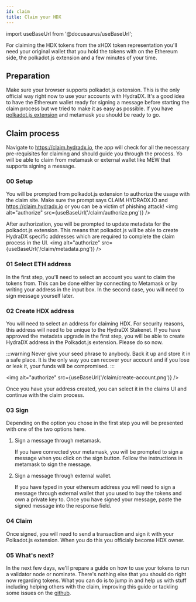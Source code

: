 ```yaml
---
id: claim
title: Claim your HDX
---
```


import useBaseUrl from '@docusaurus/useBaseUrl';

For claiming the HDX tokens from the xHDX token representation you'll need your original wallet that you hold the tokens with on the Ethereum side, the polkadot.js extension and a few minutes of your time.

## Preparation

Make sure your browser supports polkadot.js extension. This is the only official way right now to use your accounts with HydraDX. It's a good idea to have the Ethereum wallet ready for signing a message before starting the claim process but we tried to make it as easy as possible. If you have [polkadot.js extension](https://polkadot.js.org/extension/) and metamask you should be ready to go.

## Claim process

Navigate to https://claim.hydradx.io, the app will check for all the necessary pre-requisites for claiming and should guide you through the process. Yo will be able to claim from metamask or external wallet like MEW that supports signing a message.

### 00 Setup

You will be prompted from polkadot.js extension to authorize the usage with the claim site. Make sure the prompt says CLAIM.HYDRADX.IO and https://claim.hydradx.io or you can be a victim of phishing attack!
<img alt="authorize" src={useBaseUrl('/claim/authorize.png')} />


After authorization, you will be prompted to update metadata for the polkadot.js extension. This means that polkadot.js will be able to create HydraDX specific addresses which are required to complete the claim process in the UI.
<img alt="authorize" src={useBaseUrl('/claim/metadata.png')} />


### 01 Select ETH address

In the first step, you'll need to select an account you want to claim the tokens from. This can be done either by connecting to Metamask or by writing your address in the input box. In the second case, you will need to sign message yourself later.

### 02 Create HDX address

You will need to select an address for claiming HDX. For security reasons, this address will need to be unique to the HydraDX Stakenet. If you have approved the metadata upgrade in the first step, you will be able to create HydraDX address in the Polkadot.js extension. Please do so now.

:::warning 
Never give your seed phrase to anybody. Back it up and store it in a safe place. It is the only way you can recover your account and if you lose or leak it, your funds will be compromised.
:::

<img alt="authorize" src={useBaseUrl('/claim/create-account.png')} />

Once you have your address created, you can select it in the claims UI and continue with the claim process.

### 03 Sign

Depending on the option you chose in the first step you will be presented with one of the two options here.

1. Sign a message through metamask.
  
    If you have connected your metamask, you will be prompted to sign a message when you click on the sign button. Follow the instructions in metamask to sign the message.

2. Sign a message through external wallet.

    If you have typed in your ethereum address you will need to sign a message through external wallet that you used to buy the tokens and own a private key to. Once you have signed your message, paste the signed message into the response field.

### 04 Claim

Once signed, you will need to send a transaction and sign it with your Polkadot.js extension. When you do this you officialy become HDX owner.

### 05 What's next?

In the next few days, we'll prepare a guide on how to use your tokens to run a validator node or nominate. There's nothing else that you should do right now regarding tokens. What you can do is to jump in and help us with stuff including helping others with the claim, improving this guide or tackling some issues on the [github](https://github.com/galacticcouncil).
